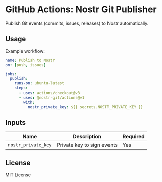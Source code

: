 # GitHub Actions: Nostr Git Publisher

Publish Git events (commits, issues, releases) to Nostr automatically.

## Usage

Example workflow:

```yaml
name: Publish to Nostr
on: [push, issues]

jobs:
  publish:
    runs-on: ubuntu-latest
    steps:
      - uses: actions/checkout@v3
      - uses: @nostr-git/actions@v1
        with:
          nostr_private_key: ${{ secrets.NOSTR_PRIVATE_KEY }}
```

## Inputs

| Name               | Description                 | Required |
|--------------------|------------------------------|----------|
| `nostr_private_key` | Private key to sign events   | Yes      |

## License

MIT License
